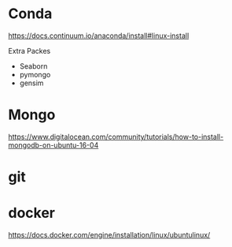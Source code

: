 # Conda
https://docs.continuum.io/anaconda/install#linux-install

Extra Packes
- Seaborn
- pymongo
- gensim


# Mongo
https://www.digitalocean.com/community/tutorials/how-to-install-mongodb-on-ubuntu-16-04 

# git

# docker
https://docs.docker.com/engine/installation/linux/ubuntulinux/

